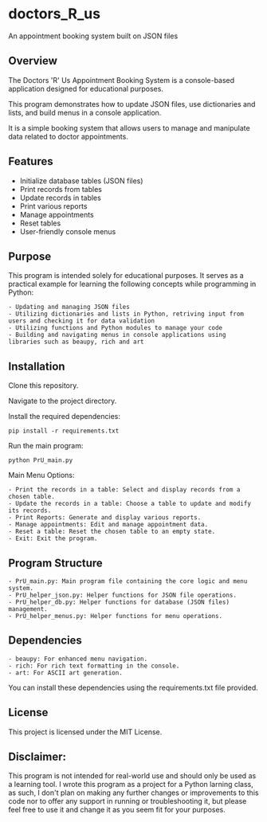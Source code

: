 # doctors_R_us
An appointment booking system built on JSON files

## Overview

The Doctors 'R' Us Appointment Booking System is a console-based application designed for educational purposes.

This program demonstrates how to update JSON files, use dictionaries and lists, and build menus in a console application.

It is a simple booking system that allows users to manage and manipulate data related to doctor appointments.

## Features

- Initialize database tables (JSON files)
- Print records from tables
- Update records in tables
- Print various reports
- Manage appointments
- Reset tables
- User-friendly console menus

## Purpose

This program is intended solely for educational purposes. 
It serves as a practical example for learning the following concepts while programming in Python:

	- Updating and managing JSON files
	- Utilizing dictionaries and lists in Python, retriving input from users and checking it for data validation
	- Utilizing functions and Python modules to manage your code
	- Building and navigating menus in console applications using libraries such as beaupy, rich and art

## Installation

Clone this repository.

Navigate to the project directory.

Install the required dependencies:

	pip install -r requirements.txt

Run the main program:

	python PrU_main.py

Main Menu Options:

	- Print the records in a table: Select and display records from a chosen table.
	- Update the records in a table: Choose a table to update and modify its records.
	- Print Reports: Generate and display various reports.
	- Manage appointments: Edit and manage appointment data.
	- Reset a table: Reset the chosen table to an empty state.
	- Exit: Exit the program.

## Program Structure
	- PrU_main.py: Main program file containing the core logic and menu system.
	- PrU_helper_json.py: Helper functions for JSON file operations.
	- PrU_helper_db.py: Helper functions for database (JSON files) management.
	- PrU_helper_menus.py: Helper functions for menu operations.

## Dependencies
	- beaupy: For enhanced menu navigation.
	- rich: For rich text formatting in the console.
	- art: For ASCII art generation.

You can install these dependencies using the requirements.txt file provided.

## License
This project is licensed under the MIT License.

## Disclaimer: 
This program is not intended for real-world use and should only be used as a learning tool.
I wrote this program as a project for a Python larning class, as such, I don't plan on making any further changes or improvements to this code nor to offer any support in running or troubleshooting it, but please feel free to use it and change it as you seem fit for your purposes.
